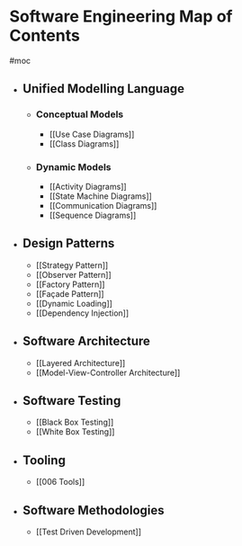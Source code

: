 # Software Engineering Map of Contents
#moc 
- ## Unified Modelling Language
	- ### Conceptual Models
		- [[Use Case Diagrams]]
		- [[Class Diagrams]]
	- ### Dynamic Models
		- [[Activity Diagrams]]
		- [[State Machine Diagrams]]
		- [[Communication Diagrams]]
		- [[Sequence Diagrams]]
- ## Design Patterns
	- [[Strategy Pattern]]
	- [[Observer Pattern]]
	- [[Factory Pattern]]
	- [[Façade Pattern]]
	- [[Dynamic Loading]]
	- [[Dependency Injection]]
- ## Software Architecture
	- [[Layered Architecture]]
	- [[Model-View-Controller Architecture]]
- ## Software Testing
	- [[Black Box Testing]]
	- [[White Box Testing]]
- ## Tooling
	- [[006 Tools]]
- ## Software Methodologies
	- [[Test Driven Development]]